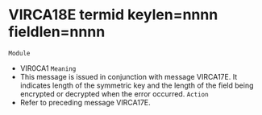 # VIRCA18E termid keylen=nnnn fieldlen=nnnn
`Module`
- VIR0CA1
`Meaning`
- This message is issued in conjunction with message VIRCA17E. It indicates length of the symmetric key and the length of the field being encrypted or decrypted when the error occurred.
`Action`
- Refer to preceding message VIRCA17E.
